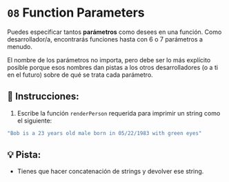 # `08` Function Parameters

Puedes especificar tantos **parámetros** como desees en una función. Como desarrollador/a, encontrarás funciones hasta con 6 o 7 parámetros a menudo. 

El nombre de los parámetros no importa, pero debe ser lo más explícito posible porque esos nombres dan pistas a los otros desarrolladores (o a ti en el futuro) sobre de qué se trata cada parámetro.

## 📝 Instrucciones:

1.  Escribe la función `renderPerson` requerida para imprimir un string como el siguiente:

```js
"Bob is a 23 years old male born in 05/22/1983 with green eyes"
```

## 💡 Pista:

+ Tienes que hacer concatenación de strings y devolver ese string.
